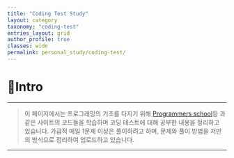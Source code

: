```yaml
---
title: "Coding Test Study"
layout: category
taxonomy: "coding-test"
entries_layout: grid
author_profile: true
classes: wide
permalink: personal_study/coding-test/
---
```


# 📌Intro
---
> 이 페이지에서는 프로그래밍의 기초를 다지기 위해 <a href="https://school.programmers.co.kr/learn/challenges/training?order=acceptance_desc&languages=python3">Programmers school</a>등 과 같은 사이트의 코드들을 학습하며 코딩 테스트에 대해 공부한 내용을 정리하고 있습니다. 가급적 매일 1문제 이상은 풀이하려고 하며, 문제와 풀이 방법을 저만의 방식으로 정리하여 업로드하고 있습니다.
---

